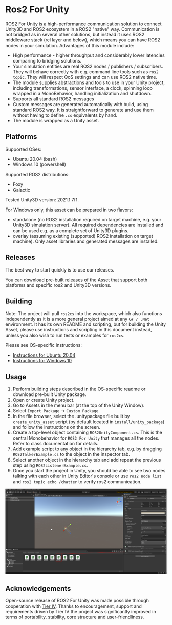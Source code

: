 Ros2 For Unity
===============

ROS2 For Unity is a high-performance communication solution to connect Unity3D and ROS2 ecosystem in a ROS2 "native" way. Communication is not bridged as in several other solutions, but instead it uses ROS2 middleware stack (rcl layer and below), which means you can have ROS2 nodes in your simulation.
Advantages of this module include:
- High performance - higher throughput and considerably lower latencies comparing to bridging solutions.
- Your simulation entities are real ROS2 nodes / publishers / subscribers. They will behave correctly with e.g. command line tools such as `ros2 topic`. They will respect QoS settings and can use ROS2 native time.
- The module supplies abstractions and tools to use in your Unity project, including transformations, sensor interface, a clock, spinning loop wrapped in a MonoBehavior, handling initialization and shutdown.
- Supports all standard ROS2 messages
- Custom messages are generated automatically with build, using standard ROS2 way. It is straightforward to generate and use them without having to define `.cs` equivalents by hand.
- The module is wrapped as a Unity asset.

## Platforms

Supported OSes:
- Ubuntu 20.04 (bash)
- Windows 10 (powershell)

Supported ROS2 distributions:
- Foxy
- Galactic

Tested Unity3D version: 2021.1.7f1.

For Windows only, this asset can be prepared in two flavors:
- standalone (no ROS2 installation required on target machine, e.g. your Unity3D simulation server). All required dependencies are installed and can be used e.g. as a complete set of Unity3D plugins.
- overlay (assuming existing (supported) ROS2 installation on target machine). Only asset libraries and generated messages are installed.

## Releases

The best way to start quickly is to use our releases.

You can download pre-built [releases](https://github.com/RobotecAI/ros2-for-unity/releases) of the Asset that support both platforms and specific ros2 and Unity3D versions.

## Building

Note: The project will pull `ros2cs` into the workspace, which also functions independently as it is a more general project aimed at any `C# / .Net` environment.
It has its own README and scripting, but for building the Unity Asset, please use instructions and scripting in this document instead, unless you also wish to run tests or examples for `ros2cs`.

Please see OS-specific instructions:
- [Instructions for Ubuntu 20.04](README-UBUNTU.md)
- [Instructions for Windows 10](README-WINDOWS.md)

## Usage

1. Perform building steps described in the OS-specific readme or download pre-built Unity package.
2. Open or create Unity project.
3. Go to Assets in the menu bar (at the top of the Unity Window).
4. Select `Import Package` → `Custom Package`.
5. In the file browser, select the .unitypackage file built by `create_unity_asset` script (by default located in `install/unity_package`) and follow the instructions on the screen.
6. Create a top-level object containing `ROS2UnityComponent.cs`. This is the central Monobehavior for `ROS2 For Unity` that manages all the nodes. Refer to class documentation for details.
7. Add example script to any object in the hierarchy tab, e.g. by dragging `ROS2TalkerExample.cs` to the object in the inspector tab.
8. Select another object in the hierarchy tab and add repeat the previous step using `ROS2ListenerExample.cs`.
9. Once you start the project in Unity, you should be able to see two nodes talking with each other in  Unity Editor's console or use `ros2 node list` and `ros2 topic echo /chatter` to verify ros2 communication.

![usage.png](usage.png)

## Acknowledgements 

Open-source release of ROS2 For Unity was made possible through cooperation with [Tier IV](https://tier4.jp). Thanks to encouragement, support and requirements driven by Tier IV the project was significantly improved in terms of portability, stability, core structure and user-friendliness.

